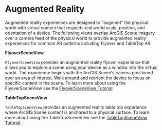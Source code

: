 # Augmented Reality

Augmented reality experiences are designed to "augment" the physical world with virtual 
content that respects real world scale, position, and orientation of a device. The following 
views overlay ArcGIS Scene imagery over a camera feed of the physical world to provide augmented 
reality experiences for common AR patterns including Flyover and TableTop AR.

**FlyoverSceneView**

`FlyoverSceneView` provides an augmented reality flyover experience that allows you to 
explore a scene using your device as a window into the virtual world. The experience begins
with the ArcGIS Scene's camera positioned over an area of interest. Walk around and reorient
the device to focus on specific content in the scene. To learn more about using the FlyoverSceneView see the 
 [FlyoverSceneView Tutorial](https://developers.arcgis.com/swift/toolkit-api-reference/tutorials/arcgistoolkit/flyoversceneviewtutorial).

**TableTopSceneView**

`TableTopSceneView` provides an augmented reality table top experience where ArcGIS Scene content
is anchored to a physical surface. To learn more about using the TableTopSceneView see the 
[TableTopSceneView Tutorial](https://developers.arcgis.com/swift/toolkit-api-reference/tutorials/arcgistoolkit/tabletopsceneviewtutorial).
